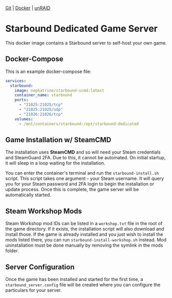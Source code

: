 [Git](https://code.nephatrine.net/NephNET/docker-starbound-scmd/src/branch/master) |
[Docker](https://hub.docker.com/r/nephatrine/starbound-scmd/) |
[unRAID](https://code.nephatrine.net/NephNET/unraid-containers)

# Starbound Dedicated Game Server

This docker image contains a Starbound server to self-host your own game.

## Docker-Compose

This is an example docker-compose file:

```yaml
services:
  starbound:
    image: nephatrine/starbound-scmd:latest
    container_name: starbound
    ports:
      - "21025:21025/tcp"
      - "21025:21025/udp"
      - "21026:21026/tcp"
    volumes:
      - /mnt/containers/starbound:/opt/starbound-dedicated
```

## Game Installation w/ SteamCMD

The installation uses **SteamCMD** and so will need your Steam credentials and
SteamGuard 2FA. Due to this, it cannot be automated. On initial startup, it
will sleep in a loop waiting for the installation.

You can enter the container's terminal and run the `starbound-install.sh`
script. This script takes one argument - your Steam username. It will query you
for your Steam password and 2FA login to begin the installation or update
process. Once this is complete, the game server will be automatically started.

## Steam Workshop Mods

Steam Workshop mod IDs can be listed in a `workshop.txt` file in the root of
the game directory. If it exists, the installation script will also download
and install those. If the game is already installed and you just wish to
install the mods listed there, you can run `starbound-install-workshop.sh`
instead. Mod uninstallation must be done manually by removing the symlink in
the mods folder.

## Server Configuration

Once the game has been installed and started for the first time, a
`starbound_server.config` file will be created where you can configure the
particulars for your server.
